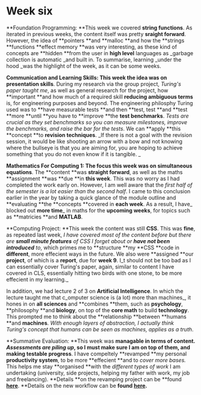 # Week six

**Foundation Programming: **This week we covered **string functions**. As iterated in previous weeks, the content itself was pretty **sraight forward**. However, the idea of **pointers **and **malloc **and how the **strings **functions **effect memory **was very interesting, as these kind of concepts are **hidden **from the user in **high level** languages as _garbage collection is automatic _and built in. To summarise, learning _under the hood _was the highlight of the week, as it can be some weeks.

**Communication and Learning Skills: **This week the idea was on** presentation skills**. During my research via the group project, _Turing's paper taught me_, as well as general research for the project, how **important **and how much of a required skill **reducing ambiguous terms** is, for engineering purposes and beyond. The engineering philosphy Turing used was to **have measurable tests **and then **test, test **and **test **more **until **you have to **improve **the **test benchmarks**. _Tests are crucial as they set benchmarks so you can measure milestones, improve the benchmarks, and raise the bar for the tests_. We can **apply **this **concept **to **revision techniques**. _If there is not a goal with the revision session, it would be like shooting an arrow with a bow and not knowing where the bullseye is that you are aiming for, you are hoping to achieve something that you do not even know if it is tangible. _

**Mathematics For Computing 1: **The focus this week was on** simultaneous equations**. The **content **was **straight forward**, as well as the maths **assignment **was **due **in **this week**. This was no worry as I had completed the work early on. However, I am well aware that the _first half of the semester is a lot easier than the second half_. I came to this conclusion earlier in the year by taking a quick glance of the module outline and **evaluating **the **concepts **covered in **each week**. As a result, I have_ blocked out **more time**_ in maths for the **upcoming weeks**, for topics such as **matricies **and **MATLAB**.

**Computing Project: **This week the content was still **CSS**. This was **fine**, as repeated last week, _I have covered most of the content before but there are _**small minute features**_ of CSS I forget about or _**have not been introduced**_ to_, which primes me to **structure **my **CSS **code in **different**, more effecient ways in the future. We also were **assigned **our **project**, of which is a **report**, due for **week 9**. I_t should not be too bad as I can essentially cover Turing's paper, again, similar to content I have covered in CLS, essentially hitting two birds with one stone, to be more effecient in my learning._

In addition, we had lecture 2 of 3 on **Artificial Intelligence**. In which the lecture taught me that c_omputer science is (a lot) more than machines_, it hones in on **all sciences** and **combines **them, such as **psychology**, **philosophy **and **biology**, on top of the **core math** to build **technology**. This prompted me to think about the **relationship **between **humans **and **machines**. _With enough layers of abstraction, I actually think Turing's concept that humans can be seen as machines, applies as a truth_.

**Summative Evaluation: **This week was **managable **in terms of content. _Assessments are piling up_, so I must make sure I am on top of them, and making** testable progress**. I have compeltely **revamped **my personal **productivity system**, to be more **effecient **and to _cover more bases._ This helps me stay **organised **with the _different types of work_ I am undertaking (university, side projects, helping my father with work, my job and freelancing). **Details **on the revamping project can be **found **[**here**](https://adnantech.gitbook.io/projects/productivity-system/overview)**. **Details on the new workflow can be **found **[**here**](broken-reference)**.**
